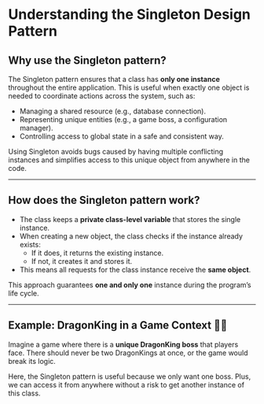 # Understanding the Singleton Design Pattern

## Why use the Singleton pattern?

The Singleton pattern ensures that a class has **only one instance** throughout the entire application. This is useful when exactly one object is needed to coordinate actions across the system, such as:

- Managing a shared resource (e.g., database connection).  
- Representing unique entities (e.g., a game boss, a configuration manager).  
- Controlling access to global state in a safe and consistent way.

Using Singleton avoids bugs caused by having multiple conflicting instances and simplifies access to this unique object from anywhere in the code.

---

## How does the Singleton pattern work?

- The class keeps a **private class-level variable** that stores the single instance.  
- When creating a new object, the class checks if the instance already exists:  
  - If it does, it returns the existing instance.  
  - If not, it creates it and stores it.  
- This means all requests for the class instance receive the **same object**.

This approach guarantees **one and only one** instance during the program’s life cycle.

---

## Example: DragonKing in a Game Context 🐉👑

Imagine a game where there is a **unique DragonKing boss** that players face. There should never be two DragonKings at once, or the game would break its logic.

Here, the Singleton pattern is useful because we only want one boss. Plus, we can access it from anywhere without a risk to get another instance of this class.